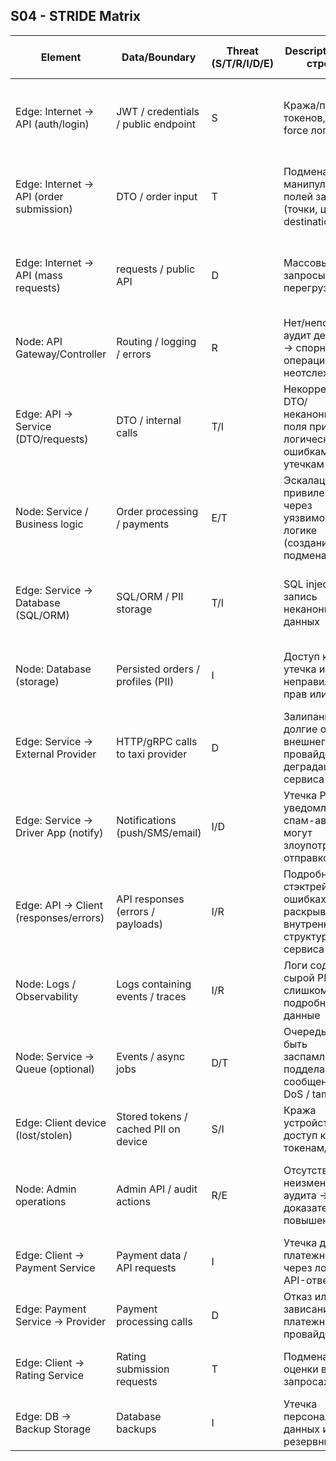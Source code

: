 ## S04 - STRIDE Matrix

| Element                              | Data/Boundary                        | Threat (S/T/R/I/D/E) | Description (1-2 строки)                                                | NFR link (ID)                           | Mitigation idea (ADR later)                       |
| ------------------------------------ | ------------------------------------ | -------------------- | ------------------------------------------------------------------------ | --------------------------------------- | ------------------------------------------------- |
| Edge: Internet → API (auth/login)    | JWT / credentials / public endpoint  | S                    | Кража/повтор токенов, brute-force логина                                  | NFR-202, NFR-305, NFR-101               | MFA, short JWT TTL + refresh, auth rate limits    |
| Edge: Internet → API (order submission)| DTO / order input                     | T                    | Подмена/манипуляция полей заказа (точки, цена, destination)               | NFR-206, NFR-205, NFR-302               | Strict input validation, server-side canonicalization |
| Edge: Internet → API (mass requests)  | requests / public API                 | D                    | Массовые запросы → перегрузка / DoS                                        | NFR-201, NFR-101, NFR-301               | Global + per-user rate limits, quotas, backpressure |
| Node: API Gateway/Controller         | Routing / logging / errors            | R                    | Нет/неполный аудит действий → спорные операции неотслеживаемы             | NFR-105, NFR-304                        | RFC7807 errors, correlation_id in logs, audit events |
| Edge: API → Service (DTO/requests)   | DTO / internal calls                  | T/I                  | Некорректные DTO/неканоничные поля приводят к логическим ошибкам/утечкам   | NFR-206, NFR-205, NFR-103               | Input schema validation, canonicalization, reject extra fields |
| Node: Service / Business logic       | Order processing / payments           | E/T                  | Эскалация привилегий через уязвимость в логике (создание/подмена ролей)    | NFR-202, NFR-205                        | RBAC checks, principle of least privilege, server-side checks |
| Edge: Service → Database (SQL/ORM)   | SQL/ORM / PII storage                 | T/I                  | SQL injection или запись неканоничных данных                              | NFR-205, NFR-306, NFR-103               | Parametrized queries, ORM best practices, DB constraints |
| Node: Database (storage)             | Persisted orders / profiles (PII)     | I                    | Доступ к PII/утечка из-за неправильных прав или бэкапа                    | NFR-103, NFR-303                        | Encryption at rest, access controls, retention policy ≤7d |
| Edge: Service → External Provider    | HTTP/gRPC calls to taxi provider      | D                    | Залипание/долгие ответы внешнего провайдера → деградация сервиса          | NFR-102, NFR-104                        | Timeouts ≤2s, retry with jitter, circuit-breaker |
| Edge: Service → Driver App (notify)  | Notifications (push/SMS/email)        | I/D                  | Утечка PII в уведомлениях; спам-авторы могут злоупотреблять отправкой      | NFR-101, NFR-103, NFR-104               | Rate-limit notifications, redact PII in messages, delivery status logging |
| Edge: API → Client (responses/errors) | API responses (errors / payloads)     | I/R                  | Подробные стэктрейсы в ошибках раскрывают внутреннюю структуру сервиса     | NFR-105, NFR-304                        | Hide stack traces, use RFC7807, include correlation_id only |
| Node: Logs / Observability           | Logs containing events / traces        | I/R                  | Логи содержат сырой PII или слишком подробные данные                       | NFR-103, NFR-105                        | PII masking, redact sensitive fields, log retention policy |
| Node: Service → Queue (optional)     | Events / async jobs                    | D/T                  | Очередь может быть заспамлена/подделана сообщение → DoS / tampering        | NFR-201, NFR-206                        | Authenticated producers, rate limits, message integrity (signatures) |
| Edge: Client device (lost/stolen)    | Stored tokens / cached PII on device   | S/I                  | Кража устройства → доступ к токенам/PII                                   | NFR-305, NFR-103                        | Short token TTL, device binding, remote session invalidation |
| Node: Admin operations               | Admin API / audit actions              | R/E                  | Отсутствие неизменяемого аудита → отказ в доказательствах; повышение прав   | NFR-105, NFR-302, NFR-303               | Immutable audit log, admin RBAC, approval workflows |
| Edge: Client → Payment Service | Payment data / API requests | I | Утечка данных платежных карт через логи или API-ответы | NFR-601, NFR-602 | PCI DSS compliance, маскирование данных карт | | Node: Payment Service | Payment methods storage | S/E | Неавторизованный доступ к привязанным платежным методам | NFR-603 | RBAC checks, MFA для платежных операций | 
| Edge: Payment Service → Provider | Payment processing calls | D | Отказ или зависание платежного провайдера | NFR-102 | Circuit breaker, fallback payment methods | | Node: Rating Service | Driver ratings storage | T | Фальшивые отзывы и накрутка рейтингов водителей | NFR-502, NFR-503 | Rate limiting, верификация пользователей | 
| Edge: Client → Rating Service | Rating submission requests | T | Подмена данных оценки в API-запросах | NFR-504 | Input validation, цифровые подписи запросов | | Node: Ride History Service | Trip history storage | I | Несанкционированный доступ к истории поездок | NFR-402 | Strict RBAC, маскирование PII |
| Edge: DB → Backup Storage | Database backups | I | Утечка персональных данных из резервных копий | NFR-602 | Encryption at rest, строгий контроль доступа |
